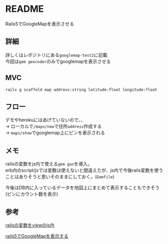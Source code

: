 # README
Rails5でGoogleMapを表示させる
## 詳細
詳しくはレポジトリにある`googlemap-test2`に記載  
今回は`gem geocoder`のみでgooglemapを表示させる  

## MVC
`rails g scaffold map address:string latitude:float longitude:float`

## フロー
デモやherokuにはあげていないので、、  
→ ローカルで`/maps/new`で住所`address`作成する  
→ `maps/show`でgooglemap上にピンを表示される  

## メモ
railsの変数をjs内で使える`gem gon`を導入。  
erb内のscript/jsでは変数は使えないと間違えたが、js内で今後rails変数を使うことはありそうと思いそのままにしておく。(`Gemfile`)  

今後はDB内に入っているデータを地図上にまとめて表示することもできそう  
(ピンにカウント数を表示)  

## 参考
[railsの変数をviewのjs内](http://kaorina.hatenablog.com/entry/2016/10/28/140930)  

[rails5でGoogleMapを表示する](https://qiita.com/enzen/items/9a919a75ebf0a34e7b91)  
